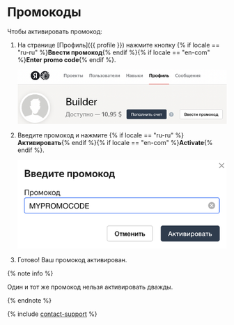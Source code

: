 # Промокоды

Чтобы активировать промокод:
1. На странице [Профиль]({{ profile }}) нажмите кнопку {% if locale == "ru-ru" %}**Ввести промокод**{% endif %}{% if locale == "en-com" %}**Enter promo code**{% endif %}.

    ![](../_images/promocodes/find-promocode.png)

1. Введите промокод и нажмите {% if locale == "ru-ru" %}**Активировать**{% endif %}{% if locale == "en-com" %}**Activate**{% endif %}.

    ![](../_images/promocodes/enter-promocode.png)

1. Готово! Ваш промокод активирован.

{% note info %}

Один и тот же промокод нельзя активировать дважды.

{% endnote %}


{% include [contact-support](../_includes/contact-support-help.md) %}